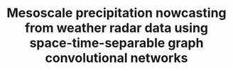 ---
layout: default
title: Mesoscale precipitation nowcasting from weather radar data using space-time-separable graph convolutional networks
authors: Daniele Trappolini, Luca Scofano, Alessio Sampieri, Francesco Messina, Fabio Galasso, Saverio Di Fabio, Frank Silvio Marzano
publication: EGU22, the 24th EGU General Assembly
year: 2022
doi: 10.5194/egusphere-egu22-5361
url_paper: https://ui.adsabs.harvard.edu/abs/2022EGUGA..24.5361T/abstract
project_url: https://www.pinlab.org
---